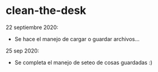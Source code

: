 # clean-the-desk


22 septiembre 2020:
- Se hace el manejo de cargar o guardar archivos...

25 sep 2020:
- Se completa el manejo de seteo de cosas guardadas :)
